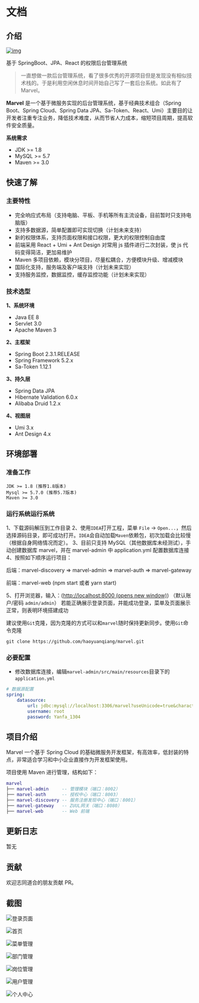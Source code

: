 # 文档

## 介绍

 [![img](https://img.shields.io/badge/license-GPL3-green)](https://github.com/haoyuanqiang/marvel/blob/main/LICENSE)

基于 SpringBoot、JPA、React 的权限后台管理系统

> 一直想做一款后台管理系统，看了很多优秀的开源项目但是发现没有相似技术栈的。于是利用空闲休息时间开始自己写了一套后台系统。如此有了 Marvel。

**Marvel** 是一个基于微服务实现的后台管理系统，基于经典技术组合（Spring Boot、Spring Cloud、Spring Data JPA、Sa-Token、React、Umi）主要目的让开发者注重专注业务，降低技术难度，从而节省人力成本，缩短项目周期，提高软件安全质量。

**系统需求**

- JDK >= 1.8
- MySQL >= 5.7
- Maven >= 3.0



## 快速了解

### 主要特性

- 完全响应式布局（支持电脑、平板、手机等所有主流设备，目前暂时只支持电脑版）
- 支持多数据源，简单配置即可实现切换（计划未来支持）
- 新的权限体系，支持页面权限和接口权限，更大的权限控制自由度
- 前端采用 React + Umi + Ant Design  对常用 js 插件进行二次封装，使 js 代码变得简洁，更加易维护
- Maven 多项目依赖，模块分项目，尽量松耦合，方便模块升级、增减模块
- 国际化支持，服务端及客户端支持（计划未来实现）
- 支持服务监控，数据监控，缓存监控功能（计划未来实现）

### 技术选型

**1、系统环境**

- Java EE 8
- Servlet 3.0
- Apache Maven 3

**2、主框架**

- Spring Boot 2.3.1.RELEASE
- Spring Framework 5.2.x
- Sa-Token 1.12.1

**3、持久层**

- Spring Data JPA
- Hibernate Validation 6.0.x
- Alibaba Druid 1.2.x

**4、视图层**

- Umi 3.x
- Ant Design 4.x



## 环境部署

### 准备工作

```text
JDK >= 1.8 (推荐1.8版本)
Mysql >= 5.7.0 (推荐5.7版本)
Maven >= 3.0
```

### 运行系统运行系统

1、下载源码解压到工作目录
2、使用`IDEA`打开工程，菜单 `File` -> `Open...`，然后选择源码目录，即可成功打开。`IDEA`会自动加载`Maven`依赖包，初次加载会比较慢（根据自身网络情况而定）。
3、目前只支持 MySQL（其他数据库未经测试），手动创建数据库 marvel，并在 marvel-admin 中 application.yml 配置数据库连接
4、按照如下顺序运行项目：

后端：marvel-discovery   => marvel-admin => marvel-auth => marvel-gateway

前端：marvel-web (npm start 或者 yarn start)

5、打开浏览器，输入：([http://localhost:8000 (opens new window)](http://localhost/)) （默认账户/密码 `admin/admin`）
若能正确展示登录页面，并能成功登录，菜单及页面展示正常，则表明环境搭建成功

建议使用`Git`克隆，因为克隆的方式可以和`marvel`随时保持更新同步。使用`Git`命令克隆

```text
git clone https://github.com/haoyuanqiang/marvel.git
```



### 必要配置

- 修改数据库连接，编辑`marvel-admin/src/main/resources`目录下的`application.yml`

```yml
# 数据源配置
spring:
    datasource:
        url: jdbc:mysql://localhost:3306/marvel?useUnicode=true&characterEncoding=utf-8&useSSL=false&serverTimezone=GMT%2B8
    	username: root
    	password: Yanfa_1304
```



## 项目介绍

Marvel 一个基于 Spring Cloud 的基础微服务开发框架，有高效率，低封装的特点，非常适合学习和中小企业直接作为开发框架使用。

项目使用 Maven 进行管理，结构如下：

``` lua
marvel
├── marvel-admin     -- 管理模块（端口：8002）
├── marvel-auth      -- 授权中心（端口：8003）
├── marvel-discovery -- 服务注册发现中心（端口：8001）
├── marvel-gateway   -- ZUUL网关（端口：8080）
├── marvel-web       -- Web 前端
```



## 更新日志

暂无



## 贡献

欢迎志同道合的朋友贡献 PR。



## 截图

![登录页面](README.assets/登录页面.png)

![首页](README.assets/首页.png)

![菜单管理](README.assets/菜单管理.png)

![部门管理](README.assets/部门管理.png)

![岗位管理](README.assets/岗位管理.png)

![用户管理](README.assets/用户管理.png)

![个人中心](README.assets/个人中心.png)
